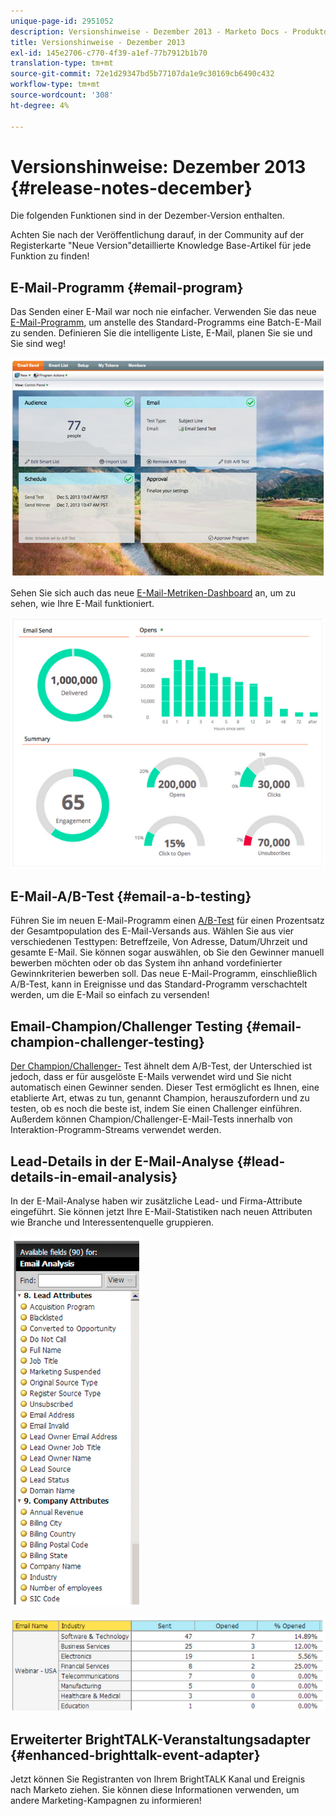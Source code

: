 ```yaml
---
unique-page-id: 2951052
description: Versionshinweise - Dezember 2013 - Marketo Docs - Produktdokumentation
title: Versionshinweise - Dezember 2013
exl-id: 145e2706-c770-4f39-a1ef-77b7912b1b70
translation-type: tm+mt
source-git-commit: 72e1d29347bd5b77107da1e9c30169cb6490c432
workflow-type: tm+mt
source-wordcount: '308'
ht-degree: 4%

---
```


# Versionshinweise: Dezember 2013 {#release-notes-december}

Die folgenden Funktionen sind in der Dezember-Version enthalten.

Achten Sie nach der Veröffentlichung darauf, in der Community auf der Registerkarte &quot;Neue Version&quot;detaillierte Knowledge Base-Artikel für jede Funktion zu finden!

## E-Mail-Programm {#email-program}

Das Senden einer E-Mail war noch nie einfacher. Verwenden Sie das neue [E-Mail-Programm](/help/marketo/product-docs/email-marketing/email-programs/creating-an-email-program/understanding-email-programs.md), um anstelle des Standard-Programms eine Batch-E-Mail zu senden. Definieren Sie die intelligente Liste, E-Mail, planen Sie sie und Sie sind weg!

![](assets/image2014-9-22-17-3a19-3a55.png)

Sehen Sie sich auch das neue [E-Mail-Metriken-Dashboard](/help/marketo/product-docs/email-marketing/email-programs/email-program-data/view-the-email-program-dashboard.md) an, um zu sehen, wie Ihre E-Mail funktioniert.

![](assets/image2014-9-22-17-3a20-3a14.png)

## E-Mail-A/B-Test {#email-a-b-testing}

Führen Sie im neuen E-Mail-Programm einen [A/B-Test](/help/marketo/product-docs/email-marketing/email-programs/email-program-actions/email-test-a-b-test/add-an-a-b-test.md) für einen Prozentsatz der Gesamtpopulation des E-Mail-Versands aus. Wählen Sie aus vier verschiedenen Testtypen: Betreffzeile, Von Adresse, Datum/Uhrzeit und gesamte E-Mail. Sie können sogar auswählen, ob Sie den Gewinner manuell bewerben möchten oder ob das System ihn anhand vordefinierter Gewinnkriterien bewerben soll. Das neue E-Mail-Programm, einschließlich A/B-Test, kann in Ereignisse und das Standard-Programm verschachtelt werden, um die E-Mail so einfach zu versenden!

## Email-Champion/Challenger Testing {#email-champion-challenger-testing}

[Der Champion/Challenger-](/help/marketo/product-docs/email-marketing/general/functions-in-the-editor/email-tests-champion-challenger/add-an-email-champion-challenger.md) Test ähnelt dem A/B-Test, der Unterschied ist jedoch, dass er für ausgelöste E-Mails verwendet wird und Sie nicht automatisch einen Gewinner senden. Dieser Test ermöglicht es Ihnen, eine etablierte Art, etwas zu tun, genannt Champion, herauszufordern und zu testen, ob es noch die beste ist, indem Sie einen Challenger einführen. Außerdem können Champion/Challenger-E-Mail-Tests innerhalb von Interaktion-Programm-Streams verwendet werden.

## Lead-Details in der E-Mail-Analyse {#lead-details-in-email-analysis}

In der E-Mail-Analyse haben wir zusätzliche Lead- und Firma-Attribute eingeführt. Sie können jetzt Ihre E-Mail-Statistiken nach neuen Attributen wie Branche und Interessentenquelle gruppieren.

![](assets/image2014-9-22-17-3a20-3a43.png)

![](assets/image2014-9-22-17-3a21-3a18.png)

## Erweiterter BrightTALK-Veranstaltungsadapter {#enhanced-brighttalk-event-adapter}

Jetzt können Sie Registranten von Ihrem BrightTALK Kanal und Ereignis nach Marketo ziehen. Sie können diese Informationen verwenden, um andere Marketing-Kampagnen zu informieren!

